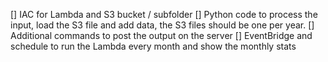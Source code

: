 [] IAC for Lambda and S3 bucket / subfolder
[] Python code to process the input, load the S3 file and add data, the S3 files should be one per year.
[] Additional commands to post the output on the server
[] EventBridge and schedule to run the Lambda every month and show the monthly stats